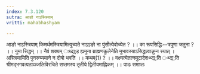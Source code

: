 ```yaml
---
index: 7.3.120
sutra: आङो नाऽस्त्रियाम्
vritti: mahabhashyam

---
```

 आङो नाऽस्त्रियाम् किमर्थमस्त्रियामित्युच्यते नाऽऽङो ना पुंसीत्येवोच्येत ? ।। का रूपसिद्धिः--त्रपुणा जतुना ? ।। नुमा सिद्धम् ।। नैवं शक्यम् ःथ्द्य;ह ह्यमुना ब्राह्मणकुलेनेति मुभावस्याऽसिद्धत्वान्नुम्न स्यात् । अस्त्रियामिति पुनरुच्यमाने न दोषो भवति ।। कथम्(1) ? ।। वक्ष्यत्येतत्नमुटादेशःथ्द्य;ति ःथ्द्य;ति श्रीमद्भगवत्पतञ्ञ्जलिविरचिते सप्तमस्य तृतीये द्वितीयमाह्निकम् ।। पादः समाप्तः 